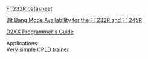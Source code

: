 [FT232R datasheet](https://www.ftdichip.com/Support/Documents/DataSheets/ICs/DS_FT232R.pdf)

[Bit Bang Mode Availability for the
FT232R and FT245R](https://www.ftdichip.com/Support/Documents/AppNotes/AN_232R-01_Bit_Bang_Mode_Available_For_FT232R_and_Ft245R.pdf)  

[D2XX Programmer's Guide](https://www.ftdichip.com/Support/Documents/ProgramGuides/D2XX_Programmer's_Guide(FT_000071).pdf)  

Applications:  
[Very simple CPLD trainer](https://hackaday.io/project/8754-very-simple-cpld-trainer)  
